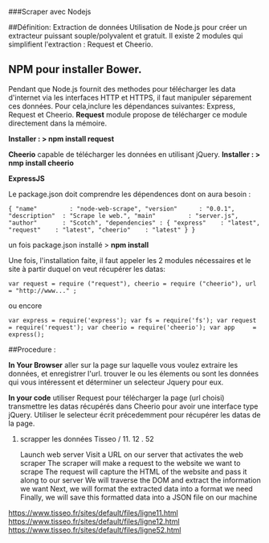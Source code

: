 ###Scraper avec Nodejs

##Définition: 
Extraction de données
Utilisation de Node.js pour créer un extracteur puissant souple/polyvalent et gratuit.
Il existe 2 modules qui simplifient l'extraction : Request et Cheerio.

## NPM pour installer Bower.
Pendant que Node.js fournit des methodes pour télécharger les data d'internet via les interfaces  HTTP et HTTPS, il faut manipuler séparement ces données.
Pour cela,inclure les dépendances suivantes: Express, Request et Cheerio.
**Request** module propose  de télécharger ce module  directement dans la mémoire.

**Installer : > npm install request**


**Cheerio** capable de télécharger les données en utilisant jQuery.
**Installer : > nmp install cheerio**

**ExpressJS**

Le package.json doit comprendre les dépendences dont on aura besoin : 

`{
  "name"         : "node-web-scrape",
  "version"      : "0.0.1",
  "description"  : "Scrape le web.",
  "main"         : "server.js",
  "author"       : "Scotch",
  "dependencies" : {
    "express"    : "latest",
    "request"    : "latest",
    "cheerio"    : "latest"
  }
}`

un fois package.json installé > **npm install**


Une fois, l'installation faite, il faut appeler les 2 modules nécessaires et le site à partir duquel on veut récupérer les datas: 

`var request = require ("request"),
cheerio = require ("cheerio"),
url = "http://www..." ;`

ou encore 

`var express = require('express');
var fs = require('fs');
var request = require('request');
var cheerio = require('cheerio');
var app     = express();`

##Procedure :

**In Your Browser**
aller sur la page sur laquelle vous voulez extraire les données, et enregistrer l'url.
trouver le ou les élements ou sont les données qui vous intéressent et déterminer un selecteur Jquery pour eux.

**In your code**
utiliser Request pour télécharger la page (url choisi)
transmettre les datas récupérés dans Cheerio pour avoir une interface type jQuery.
Utiliser le selecteur écrit précedemment pour récupérer les datas de la page.

1. scrapper les données Tisseo / 11. 12 . 52


    Launch web server
    Visit a URL on our server that activates the web scraper
    The scraper will make a request to the website we want to scrape
    The request will capture the HTML of the website and pass it along to our server
    We will traverse the DOM and extract the information we want
    Next, we will format the extracted data into a format we need
    Finally, we will save this formatted data into a JSON file on our machine

https://www.tisseo.fr/sites/default/files/ligne11.html
https://www.tisseo.fr/sites/default/files/ligne12.html
https://www.tisseo.fr/sites/default/files/ligne52.html
    

